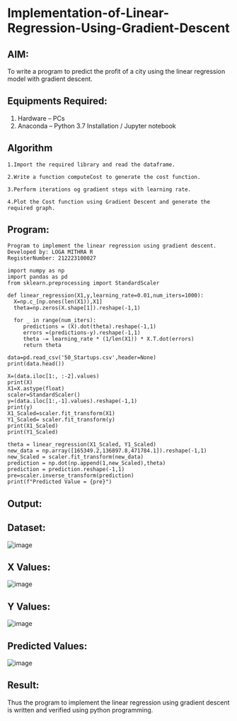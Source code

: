 # Implementation-of-Linear-Regression-Using-Gradient-Descent

## AIM:
To write a program to predict the profit of a city using the linear regression model with gradient descent.

## Equipments Required:
1. Hardware – PCs
2. Anaconda – Python 3.7 Installation / Jupyter notebook

## Algorithm
```
1.Import the required library and read the dataframe.

2.Write a function computeCost to generate the cost function.

3.Perform iterations og gradient steps with learning rate.

4.Plot the Cost function using Gradient Descent and generate the required graph.
```

## Program:
```
Program to implement the linear regression using gradient descent.
Developed by: LOGA MITHRA R
RegisterNumber: 212223100027
```
```
import numpy as np
import pandas as pd
from sklearn.preprocessing import StandardScaler

def linear_regression(X1,y,learning_rate=0.01,num_iters=1000):
  X=np.c_[np.ones(len(X1)),X1]
  theta=np.zeros(X.shape[1]).reshape(-1,1)

  for _ in range(num_iters):
     predictions = (X).dot(theta).reshape(-1,1)
     errors =(predictions-y).reshape(-1,1)
     theta -= learning_rate * (1/len(X1)) * X.T.dot(errors)
     return theta

data=pd.read_csv('50_Startups.csv',header=None)
print(data.head())  

X=(data.iloc[1:, :-2].values)
print(X)
X1=X.astype(float)
scaler=StandardScaler()
y=(data.iloc[1:,-1].values).reshape(-1,1)
print(y)
X1_Scaled=scaler.fit_transform(X1)
Y1_Scaled= scaler.fit_transform(y)
print(X1_Scaled)
print(Y1_Scaled)

theta = linear_regression(X1_Scaled, Y1_Scaled)
new_data = np.array([165349.2,136897.8,471784.1]).reshape(-1,1)
new_Scaled = scaler.fit_transform(new_data)
prediction = np.dot(np.append(1,new_Scaled),theta)
prediction = prediction.reshape(-1,1)
pre=scaler.inverse_transform(prediction)
print(f"Predicted Value = {pre}")
```

## Output:
## Dataset:
![image](https://github.com/user-attachments/assets/00041a0c-de0a-4c3b-8106-51a58757b8ad)

## X Values:
![image](https://github.com/user-attachments/assets/cb0c8156-b3dc-4f95-bab2-b28b1fc4981b)

## Y Values: 
![image](https://github.com/user-attachments/assets/2e121e90-8558-47df-bb3d-7a08c207b29a)

## Predicted Values:
![image](https://github.com/user-attachments/assets/37d566dd-77f6-468f-8316-223f3e9a608c)

## Result:
Thus the program to implement the linear regression using gradient descent is written and verified using python programming.
